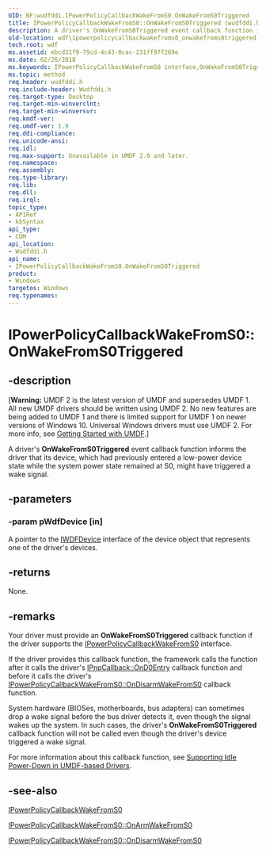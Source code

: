 ```yaml
---
UID: NF:wudfddi.IPowerPolicyCallbackWakeFromS0.OnWakeFromS0Triggered
title: IPowerPolicyCallbackWakeFromS0::OnWakeFromS0Triggered (wudfddi.h)
description: A driver's OnWakeFromS0Triggered event callback function informs the driver that its device, which had previously entered a low-power device state while the system power state remained at S0, might have triggered a wake signal.
old-location: wdf\ipowerpolicycallbackwakefroms0_onwakefroms0triggered.htm
tech.root: wdf
ms.assetid: ebcd31f9-79cd-4c43-8cac-231ff97f269e
ms.date: 02/26/2018
ms.keywords: IPowerPolicyCallbackWakeFromS0 interface,OnWakeFromS0Triggered method, IPowerPolicyCallbackWakeFromS0.OnWakeFromS0Triggered, IPowerPolicyCallbackWakeFromS0::OnWakeFromS0Triggered, OnWakeFromS0Triggered, OnWakeFromS0Triggered method, OnWakeFromS0Triggered method,IPowerPolicyCallbackWakeFromS0 interface, UMDFDeviceObjectRef_52f89758-227c-4849-83ac-30826d2d36d0.xml, umdf.ipowerpolicycallbackwakefroms0_onwakefroms0triggered, wdf.ipowerpolicycallbackwakefroms0_onwakefroms0triggered, wudfddi/IPowerPolicyCallbackWakeFromS0::OnWakeFromS0Triggered
ms.topic: method
req.header: wudfddi.h
req.include-header: Wudfddi.h
req.target-type: Desktop
req.target-min-winverclnt: 
req.target-min-winversvr: 
req.kmdf-ver: 
req.umdf-ver: 1.9
req.ddi-compliance: 
req.unicode-ansi: 
req.idl: 
req.max-support: Unavailable in UMDF 2.0 and later.
req.namespace: 
req.assembly: 
req.type-library: 
req.lib: 
req.dll: 
req.irql: 
topic_type:
- APIRef
- kbSyntax
api_type:
- COM
api_location:
- Wudfddi.h
api_name:
- IPowerPolicyCallbackWakeFromS0.OnWakeFromS0Triggered
product:
- Windows
targetos: Windows
req.typenames: 
---
```


# IPowerPolicyCallbackWakeFromS0::OnWakeFromS0Triggered


## -description


<p class="CCE_Message">[<b>Warning:</b> UMDF 2 is the latest version of UMDF and supersedes UMDF 1.  All new UMDF drivers should be written using UMDF 2.  No new features are being added to UMDF 1 and there is limited support for UMDF 1 on newer versions of Windows 10.  Universal Windows drivers must use UMDF 2.  For more info, see <a href="https://docs.microsoft.com/windows-hardware/drivers/wdf/getting-started-with-umdf-version-2">Getting Started with UMDF</a>.]

A driver's <b>OnWakeFromS0Triggered</b> event callback function informs the driver that its device, which had previously entered a low-power device state while the system power state remained at S0, might have triggered a wake signal.


## -parameters




### -param pWdfDevice [in]

A pointer to the <a href="https://msdn.microsoft.com/library/windows/hardware/ff556917">IWDFDevice</a> interface of the device object that represents one of the driver's devices.


## -returns



None.




## -remarks



Your driver must provide an <b>OnWakeFromS0Triggered</b> callback function if the driver supports the <a href="https://msdn.microsoft.com/library/windows/hardware/ff556815">IPowerPolicyCallbackWakeFromS0</a> interface. 

If the driver provides this callback function, the framework calls the function after it calls the driver's <a href="https://msdn.microsoft.com/library/windows/hardware/ff556799">IPnpCallback::OnD0Entry</a> callback function and before it calls the driver's <a href="https://msdn.microsoft.com/library/windows/hardware/ff556819">IPowerPolicyCallbackWakeFromS0::OnDisarmWakeFromS0</a> callback function.

System hardware (BIOSes, motherboards, bus adapters) can sometimes drop a wake signal before the bus driver detects it, even though the signal wakes up the system. In such cases, the driver's <b>OnWakeFromS0Triggered</b> callback function will not be called even though the driver's device triggered a wake signal.

For more information about this callback function, see <a href="https://docs.microsoft.com/windows-hardware/drivers/wdf/supporting-idle-power-down-in-umdf-drivers">Supporting Idle Power-Down in UMDF-based Drivers</a>.




## -see-also




<a href="https://msdn.microsoft.com/library/windows/hardware/ff556815">IPowerPolicyCallbackWakeFromS0</a>



<a href="https://msdn.microsoft.com/library/windows/hardware/ff556817">IPowerPolicyCallbackWakeFromS0::OnArmWakeFromS0</a>



<a href="https://msdn.microsoft.com/library/windows/hardware/ff556819">IPowerPolicyCallbackWakeFromS0::OnDisarmWakeFromS0</a>
 

 

